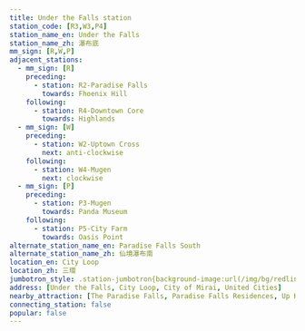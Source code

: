 ```yaml
---
title: Under the Falls station
station_code: [R3,W3,P4]
station_name_en: Under the Falls
station_name_zh: 瀑布底
mm_sign: [R,W,P]
adjacent_stations:
  - mm_sign: [R]
    preceding:
      - station: R2-Paradise Falls
        towards: Fhoenix Hill
    following:
      - station: R4-Downtown Core
        towards: Highlands
  - mm_sign: [W]
    preceding:
      - station: W2-Uptown Cross
        next: anti-clockwise
    following:
      - station: W4-Mugen
        next: clockwise
  - mm_sign: [P]
    preceding:
      - station: P3-Mugen
        towards: Panda Museum
    following:
      - station: P5-City Farm
        towards: Oasis Point
alternate_station_name_en: Paradise Falls South
alternate_station_name_zh: 仙境瀑布南
location_en: City Loop
location_zh: 三環
jumbotron_style: .station-jumbotron{background-image:url(/img/bg/redline.png),url(/img/bg/waterfallline.png),url(/img/bg/pandaexpress.png);background-repeat:no-repeat;background-size:100% 10px;background-position:0 100px,0 130px,0 160px}
address: [Under the Falls, City Loop, City of Mirai, United Cities]
nearby_attraction: [The Paradise Falls, Paradise Falls Residences, Up House, Central Market]
connecting_station: false
popular: false
---
```


